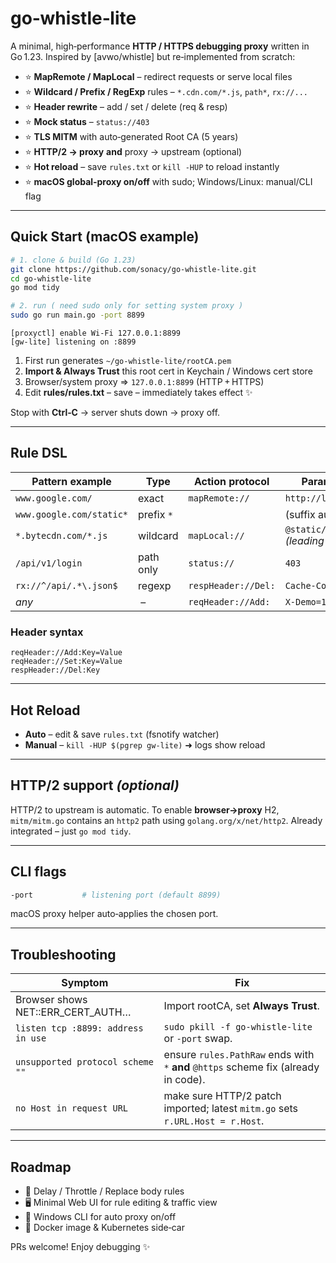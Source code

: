 # go‑whistle‑lite

A minimal, high‑performance **HTTP / HTTPS debugging proxy** written in Go 1.23.
Inspired by \[avwo/whistle] but re‑implemented from scratch:

* ⭐ **MapRemote / MapLocal**                – redirect requests or serve local files
* ⭐ **Wildcard / Prefix / RegExp** rules    – `*.cdn.com/*.js`, `path*`, `rx://...`
* ⭐ **Header rewrite**                      – add / set / delete (req & resp)
* ⭐ **Mock status**                         – `status://403`
* ⭐ **TLS MITM** with auto‑generated Root CA (5 years)
* ⭐ **HTTP/2 → proxy** **and** proxy → upstream (optional)
* ⭐ **Hot reload** – save `rules.txt` or `kill ‑HUP` to reload instantly
* ⭐ **macOS global‑proxy on/off** with sudo; Windows/Linux: manual/CLI flag

---

## Quick Start (macOS example)

```bash
# 1. clone & build (Go 1.23)
git clone https://github.com/sonacy/go-whistle-lite.git
cd go-whistle-lite
go mod tidy

# 2. run ( need sudo only for setting system proxy )
sudo go run main.go -port 8899
```

```
[proxyctl] enable Wi‑Fi 127.0.0.1:8899
[gw-lite] listening on :8899
```

1. First run generates `~/go-whistle-lite/rootCA.pem`
2. **Import & Always Trust** this root cert in Keychain / Windows cert store
3. Browser/system proxy ⇒ `127.0.0.1:8899` (HTTP + HTTPS)
4. Edit **rules/rules.txt** – save – immediately takes effect ✨

Stop with **Ctrl‑C** → server shuts down → proxy off.

---

## Rule DSL

| Pattern example          | Type       | Action protocol     | Param example                              |
| ------------------------ | ---------- | ------------------- | ------------------------------------------ |
| `www.google.com/`        | exact      | `mapRemote://`      | `http://localhost:8080`                    |
| `www.google.com/static*` | prefix `*` |                     | (suffix auto‑append)                       |
| `*.bytecdn.com/*.js`     | wildcard   | `mapLocal://`       | `@static/override.js` *(leading @ = file)* |
| `/api/v1/login`          | path only  | `status://`         | `403`                                      |
| `rx://^/api/.*\.json$`   | regexp     | `respHeader://Del:` | `Cache-Control`                            |
| *any*                    |  –         | `reqHeader://Add:`  | `X-Demo=1`                                 |

### Header syntax

```
reqHeader://Add:Key=Value
reqHeader://Set:Key=Value
respHeader://Del:Key
```

---

## Hot Reload

* **Auto** – edit & save `rules.txt` (fsnotify watcher)
* **Manual** – `kill -HUP $(pgrep gw-lite)`  ➜ logs show reload

---

## HTTP/2 support *(optional)*

HTTP/2 to upstream is automatic.
To enable **browser→proxy** H2, `mitm/mitm.go` contains an `http2` path using `golang.org/x/net/http2`. Already integrated – just `go mod tidy`.

---

## CLI flags

```bash
-port           # listening port (default 8899)
```

macOS proxy helper auto‑applies the chosen port.

---

## Troubleshooting

| Symptom                             | Fix                                                                                 |
| ----------------------------------- | ----------------------------------------------------------------------------------- |
| Browser shows NET::ERR\_CERT\_AUTH… | Import rootCA, set **Always Trust**.                                                |
| `listen tcp :8899: address in use`  | `sudo pkill -f go-whistle-lite` or `-port` swap.                                    |
| `unsupported protocol scheme ""`    | ensure `rules.PathRaw` ends with `*` **and** `@https` scheme fix (already in code). |
| `no Host in request URL`            | make sure HTTP/2 patch imported; latest `mitm.go` sets `r.URL.Host = r.Host`.       |

---

## Roadmap

* 🔧   Delay / Throttle / Replace body rules
* 🖥️   Minimal Web UI for rule editing & traffic view
* 🔧   Windows CLI for auto proxy on/off
* 🐳   Docker image & Kubernetes side‑car

PRs welcome!  Enjoy debugging ✨
